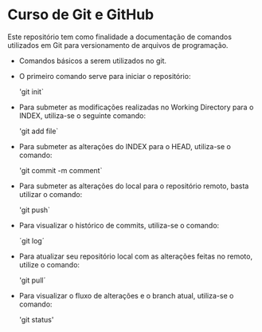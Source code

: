 # Curso de Git e GitHub

Este repositório tem como finalidade a documentação de comandos utilizados em Git para versionamento de arquivos de programação.

- Comandos básicos a serem utilizados no git. 

- O primeiro comando serve para iniciar o repositório:

	'git init`

- Para submeter as modificações realizadas no Working Directory para o INDEX, utiliza-se o seguinte comando:

	'git add file`
	
- Para submeter as alterações do INDEX para o HEAD, utiliza-se o comando:

	'git commit -m comment`
	
- Para submeter as alterações do local para o repositório remoto, basta utilizar o comando:

	'git push`

- Para visualizar o histórico de commits, utiliza-se o comando:

	´git log´

- Para atualizar seu repositório local com as alterações feitas no remoto, utilize o comando:

	'git pull´
	
- Para visualizar o fluxo de alterações e o branch atual, utiliza-se o comando:

	'git status'
